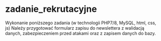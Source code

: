 # zadanie_rekrutacyjne
Wykonanie poniższego zadania (w technologii PHP7/8, MySQL, html, css, js) Należy przygotować formularz zapisu do newslettera z walidacją danych, zabezpieczeniem przed atakami oraz z zapisem danych do bazy.
